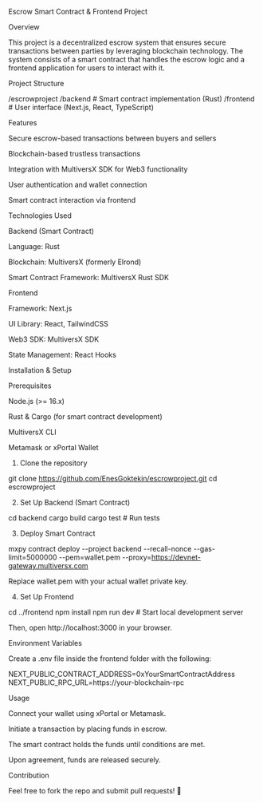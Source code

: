 Escrow Smart Contract & Frontend Project

Overview

This project is a decentralized escrow system that ensures secure transactions between parties by leveraging blockchain technology. The system consists of a smart contract that handles the escrow logic and a frontend application for users to interact with it.

Project Structure

/escrowproject
  /backend    # Smart contract implementation (Rust)
  /frontend   # User interface (Next.js, React, TypeScript)

Features

Secure escrow-based transactions between buyers and sellers

Blockchain-based trustless transactions

Integration with MultiversX SDK for Web3 functionality

User authentication and wallet connection

Smart contract interaction via frontend

Technologies Used

Backend (Smart Contract)

Language: Rust

Blockchain: MultiversX (formerly Elrond)

Smart Contract Framework: MultiversX Rust SDK

Frontend

Framework: Next.js

UI Library: React, TailwindCSS

Web3 SDK: MultiversX SDK

State Management: React Hooks

Installation & Setup

Prerequisites

Node.js (>= 16.x)

Rust & Cargo (for smart contract development)

MultiversX CLI

Metamask or xPortal Wallet

1. Clone the repository

git clone https://github.com/EnesGoktekin/escrowproject.git
cd escrowproject

2. Set Up Backend (Smart Contract)

cd backend
cargo build
cargo test  # Run tests

3. Deploy Smart Contract

mxpy contract deploy --project backend --recall-nonce --gas-limit=5000000 --pem=wallet.pem --proxy=https://devnet-gateway.multiversx.com

Replace wallet.pem with your actual wallet private key.

4. Set Up Frontend

cd ../frontend
npm install
npm run dev  # Start local development server

Then, open http://localhost:3000 in your browser.

Environment Variables

Create a .env file inside the frontend folder with the following:

NEXT_PUBLIC_CONTRACT_ADDRESS=0xYourSmartContractAddress
NEXT_PUBLIC_RPC_URL=https://your-blockchain-rpc

Usage

Connect your wallet using xPortal or Metamask.

Initiate a transaction by placing funds in escrow.

The smart contract holds the funds until conditions are met.

Upon agreement, funds are released securely.

Contribution

Feel free to fork the repo and submit pull requests! 🚀